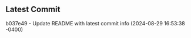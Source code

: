 
## Latest Commit
b037e49 - Update README with latest commit info (2024-08-29 16:53:38 -0400) <Yunxi-Zhou>
